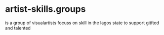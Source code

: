 # artist-skills.groups
is a group of visualartists focuss on skill in the lagos state to support gitfted and talented

